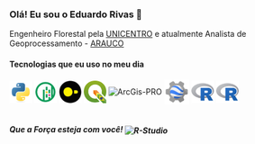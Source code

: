 ### Olá! Eu sou o Eduardo Rivas 👋

Engenheiro Florestal pela [UNICENTRO](https://www3.unicentro.br/) e atualmente Analista de Geoprocessamento - [ARAUCO](https://www.arauco.cl/brasil/marcas/florestal/)


#### Tecnologias que eu uso no meu dia
<div

<div style="display: inline_block">  
  <img align="center" alt="Python" height="40" width="40" src="https://github.com/eduardobrivas/eduardobrivas/blob/0d597b69d2d8683ab00e812c7a59b9c3e119463a/icons/python-original.svg"/>
  <img align="center" alt="GeoPandas" height="40" width="40" src="https://github.com/eduardobrivas/eduardobrivas/blob/0d597b69d2d8683ab00e812c7a59b9c3e119463a/icons/geopandas_icon.svg"/>
  <img align="center" alt="DuckDB" height="40" width="40" src="https://github.com/eduardobrivas/eduardobrivas/blob/0d597b69d2d8683ab00e812c7a59b9c3e119463a/icons/DBduck.svg"/>
  <img align="center" alt="QIGIS-BR" height="40" width="40" src="https://github.com/eduardobrivas/eduardobrivas/blob/a5da0a0e0e18d6bf23571a0fbc9b82b9418b5217/icons/qgis_br.png"/>
  <img align="center" alt="ArcGis-PRO" height="40" width="40" src="https://www.img.com.br/content/dam/esrisites/en-us/common/icons/product-logos/ArcGIS-Pro.png"/>
  <img align="center" alt="GEE" height="44" width="44" src="https://github.com/eduardobrivas/eduardobrivas/blob/bfc82bb02ee45fd00fb3a668774ab2f790c169ff/icons/GEE.png"/>
  <img align="center" alt="R-Studio" height="40" width="40" src="https://github.com/eduardobrivas/eduardobrivas/blob/0d597b69d2d8683ab00e812c7a59b9c3e119463a/icons/r-original.svg"/>
  <img align="center" alt="R-Studio" height="40" width="40" src="https://github.com/eduardobrivas/eduardobrivas/blob/0d597b69d2d8683ab00e812c7a59b9c3e119463a/icons/r-original.svg"/>
</div><br/>




##### Que a Força esteja com você! <img align="center" alt="R-Studio"  height="30" width="100" src="https://cdn.pixabay.com/photo/2018/04/15/18/18/star-wars-3322343_1280.png"/>
